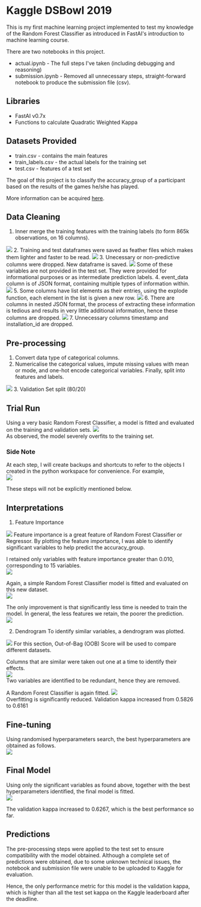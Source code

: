 # Kaggle DSBowl 2019

This is my first machine learning project implemented to test my knowledge of the Random Forest Classifier as introduced in FastAI's introduction to machine learning course.

There are two notebooks in this project.  
* actual.ipynb - The full steps I've taken (including debugging and reasoning)
* submission.ipynb - Removed all unnecessary steps, straight-forward notebook to produce the submission file (csv).

## Libraries
* FastAI v0.7x
* Functions to calculate Quadratic Weighted Kappa

## Datasets Provided
* train.csv - contains the main features
* train_labels.csv - the actual labels for the training set
* test.csv - features of a test set

The goal of this project is to classify the accuracy_group of a participant based on the results of the games he/she has played.

More information can be acquired [here](https://www.kaggle.com/c/data-science-bowl-2019/data).

## Data Cleaning
1. Inner merge the training features with the training labels (to form 865k observations, on 16 columns).  
<img src="images/innermerge.png">
2. Training and test dataframes were saved as feather files which makes them lighter and faster to be read.  
<img src="images/feather.png">
3. Unecessary or non-predictive columns were dropped. New dataframe is saved.  
<img src="images/drop.png">  
Some of these variables are not provided in the test set. They were provided for informational purposes or as intermediate prediction labels.  
4. event_data column is of JSON format, containing multiple types of information within.  
<img src="images/json.png">  
5. Some columns have list elements as their entries, using the explode function, each element in the list is given a new row.
<img src="images/explode.png">  
6. There are columns in nested JSON format, the process of extracting these information is tedious and results in very little additional information, hence these columns are dropped.
<img src="images/dropjson.png">  
7. Unnecessary columns timestamp and installation_id are dropped.

## Pre-processing
1. Convert data type of categorical columns.
2. Numericalise the categorical values, impute missing values with mean or mode, and one-hot encode categorical variables. Finally, split into features and labels.  
<img src="images/procdf.png">  
3. Validation Set split (80/20)

## Trial Run
Using a very basic Random Forest Classifier, a model is fitted and evaluated on the training and validation sets.
<img src="images/trialrun.png">  
As observed, the model severely overfits to the training set.

### Side Note
At each step, I will create backups and shortcuts to refer to the objects I created in the python workspace for convenience. For example,  
<img src="images/backups.png">  

These steps will not be explicitly mentioned below.

## Interpretations
1. Feature Importance  
<img src="images/featimp.png">  
Feature importance is a great feature of Random Forest Classifier or Regressor. By plotting the feature importance, I was able to identify significant variables to help predict the accuracy_group.


I retained only variables with feature importance greater than 0.010, corresponding to 15 variables.  
<img src="images/sigcols.png">  

Again, a simple Random Forest Classifier model is fitted and evaluated on this new dataset.  
<img src="images/trialrun2.png">  

The only improvement is that significantly less time is needed to train the model. In general, the less features we retain, the poorer the prediction.  
<img src="images/featimptab.png">  

2. Dendrogram
To identify similar variables, a dendrogram was plotted.  
<img src="images/dendro.png">  
For this section, Out-of-Bag (OOB) Score will be used to compare different datasets.

Columns that are similar were taken out one at a time to identify their effects.  
<img src="images/oob.png">  
Two variables are identified to be redundant, hence they are removed.

A Random Forest Classifier is again fitted.
<img src="images/trialrun3.png">  
Overfitting is significantly reduced. Validation kappa increased from 0.5826 to 0.6161

## Fine-tuning
Using randomised hyperparameters search, the best hyperparameters are obtained as follows.  
<img src="images/hyperparam.png">  

## Final Model
Using only the significant variables as found above, together with the best hyperparameters identified, the final model is fitted.  
<img src="images/finalmodel.png">  

The validation kappa increased to 0.6267, which is the best performance so far.

## Predictions
The pre-processing steps were applied to the test set to ensure compatibility with the model obtained. Although a complete set of predictions were obtained, due to some unknown technical issues, the notebook and submission file were unable to be uploaded to Kaggle for evaluation.

Hence, the only performance metric for this model is the validation kappa, which is higher than all the test set kappa on the Kaggle leaderboard after the deadline.
